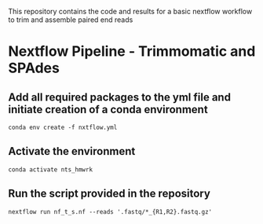 This repository contains the code and results for a basic nextflow workflow to trim and assemble paired end reads
# Nextflow Pipeline - Trimmomatic and SPAdes

## Add all required packages to the yml file and initiate creation of a conda environment
```
conda env create -f nxtflow.yml
```

## Activate the environment 
```
conda activate nts_hmwrk

```

## Run the script provided in the repository
```
nextflow run nf_t_s.nf --reads '.fastq/*_{R1,R2}.fastq.gz'

```
